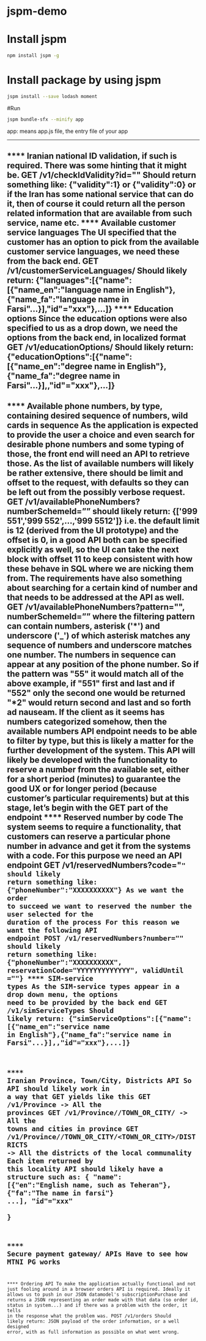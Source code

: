 # jspm-demo

# Install jspm

```bash
npm install jspm -g
```

# Install package by using jspm
```bash
jspm install --save lodash moment
```

#Run
```bash
jspm bundle-sfx --minify app
```
app: means app.js file, the entry file of your app


---------------

**** Iranian national ID validation, if such is required. There was some hinting that it might be.
GET <HOST>/v1/checkIdValidity?id="<idToBeChecked>"
Should return something like: {"validity":1} or {"validity":0} or if the Iran has some national service that can do it, then of course it could return all the person related information that are available from such service, name etc.
**** Available customer service languages
The UI specified that the customer has an option to pick from the available customer service languages, we need these from the back end.
GET <HOST>/v1/customerServiceLanguages/
Should likely return: {"languages":[{"name":[{"name_en":"language name in English"},{"name_fa":"language name in Farsi"...}],"id"="xxx"},...]}
**** Education options
Since the education options were also specified to us as a drop down, we need the options from the back end, in localized format
GET <HOST>/v1/educationOptions/
Should likely return: {"educationOptions":[{"name":[{"name_en":"degree name in English"},{"name_fa":"degree name in Farsi"...}],,"id"="xxx"},...]}
----------------
**** Available phone numbers, by type, containing desired sequence of numbers, wild cards in sequence
As the application is expected to provide the user a choice and even search for desirable phone numbers and some typing of those,
the front end will need an API to retrieve those. As the list of available numbers will likely be rather extensive, there should be 
limit and offset to the request, with defaults so they can be left out from the possibly verbose request.
GET <HOST>/v1/availablePhoneNumbers?numberSchemeId=”<identifierHere>”
should likely return: {['999 551','999 552',...,'999 5512']}
i.e. the default limit is 12 (derived from the UI prototype) and the offset is 0, in a good API both can be specified explicitly as well,
so the UI can take the next block with offset 11 to keep consistent with how these behave in SQL where we are nicking them from.
The requirements have also something about searching for a certain kind of number and that needs to be addressed at the API as well. 
GET <HOST>/v1/availablePhoneNumbers?pattern="<filteringPattern>", numberSchemeId=”<identifierHere>”
where the filtering pattern can contain numbers, asterisk ('*') and underscore ('_') of which asterisk matches any sequence of numbers and underscore matches one number.
The numbers in sequence can appear at any position of the phone number. So if the pattern was "55" it would match all of the above example, if "551" first and last and if "552" only the second one would be returned "*2" would return second and last and so forth ad nauseam.
If the client as it seems has numbers categorized somehow, then the available numbers API endpoint needs to be able to filter by type, but this is likely a matter for the further development of the system.
This API will likely be developed with the functionality to reserve a number from the available set, either for a short period (minutes) to guarantee the good UX or for longer period (because customer’s particular requirements) but at this stage, let’s begin with the GET part of the endpoint
**** Reserved number by code
The system seems to require a  functionality, that customers can reserve a particular phone number in advance and get it from the systems with a code. For this purpose we need an API endpoint
GET <HOST>/v1/reservedNumbers?code="<code>"
should likely return something like: {"phoneNumber":"XXXXXXXXXX"}
As we want the order to succeed we want to reserved the number the user selected for the duration of the process For this reason we want the following API endpoint
POST <HOST>/v1/reservedNumbers?number="<number>"
should likely return something like: {"phoneNumber":"XXXXXXXXXX", reservationCode="YYYYYYYYYYYYY", validUntil ="<DATE>"}
**** SIM-service types
As the SIM-service types appear in a drop down menu, the options need to be provided by the back end
GET <HOST>/v1/simServiceTypes
Should likely return: {"simServiceOptions":[{"name":[{"name_en":"service name in English"},{"name_fa":"service name in Farsi"...}],,"id"="xxx"},...]}
--------------
**** Iranian Province, Town/City, Districts API
So API should likely work in a way that GET yields like this
GET <HOST>/v1/Province -> All the provinces
GET <HOST>/v1/Province/<PROVINCE>/TOWN_OR_CITY/ -> All the towns and cities in province
GET <HOST>/v1/Province/<PROVINCE>/TOWN_OR_CITY/<TOWN_OR_CITY>/DISTRICTS -> All the districts of the local communality
Each item returned by this locality API should likely have a structure such as:
{
                          "name": [{"en":"English name, such as Teheran"}, {"fa":"The name in farsi"} ...],
                          "id"="xxx"       
}
------------
**** Secure payment gateway/ APIs
Have to see how MTNI PG works
----------------
**** Ordering API
To make the application actually functional and not just fooling around in a browser orders API is required.
Ideally it allows us to push in our JSON datamodel's subscriptionPurchase and returns a JSON representing an order made with that data (so order id, status in system...) and 
if there was a problem with the order, it tells in the response what the problem was.
POST <HOST>/v1/orders
Should likely return: JSON payload of the order information, or a well designed error, with as full information as possible on what went wrong.
